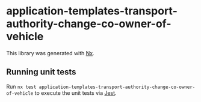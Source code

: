 # application-templates-transport-authority-change-co-owner-of-vehicle

This library was generated with [Nx](https://nx.dev).

## Running unit tests

Run `nx test application-templates-transport-authority-change-co-owner-of-vehicle` to execute the unit tests via [Jest](https://jestjs.io).
